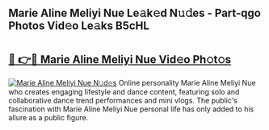 ## Marie Aline Meliyi Nue Le𝚊k𝚎d N𝚞𝚍es - Part-qgo Photos Vid𝚎o Le𝚊ks B5cHL

# <h2><a href="http://fb5ioz5.evod.top/?m=Marie+Aline+Meliyi+Nue">🔗 👉🔴 Marie Aline Meliyi Nue Vid𝚎o Ph𝚘t𝚘s</a></h2>

[![Marie Aline Meliyi Nue N𝚞d𝚎s](https://i.imgur.com/8V9OHl7.gif)](http://fb5ioz5.evod.top/?m=Marie+Aline+Meliyi+Nue)
Online personality Marie Aline Meliyi Nue who creates engaging lifestyle and dance content, featuring solo and collaborative dance trend performances and mini vlogs. The public's fascination with Marie Aline Meliyi Nue personal life has only added to his allure as a public figure. 
